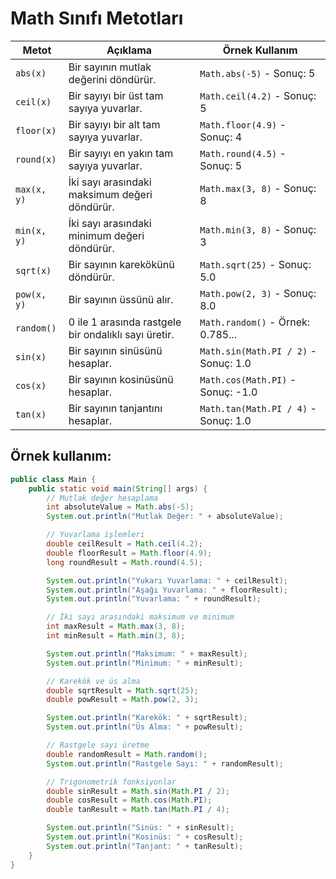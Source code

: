 # Math Sınıfı Metotları

| Metot                | Açıklama                                          | Örnek Kullanım                         |
|----------------------|---------------------------------------------------|----------------------------------------|
| `abs(x)`             | Bir sayının mutlak değerini döndürür.             | `Math.abs(-5)` - Sonuç: 5              |
| `ceil(x)`            | Bir sayıyı bir üst tam sayıya yuvarlar.           | `Math.ceil(4.2)` - Sonuç: 5            |
| `floor(x)`           | Bir sayıyı bir alt tam sayıya yuvarlar.           | `Math.floor(4.9)` - Sonuç: 4           |
| `round(x)`           | Bir sayıyı en yakın tam sayıya yuvarlar.          | `Math.round(4.5)` - Sonuç: 5           |
| `max(x, y)`          | İki sayı arasındaki maksimum değeri döndürür.    | `Math.max(3, 8)` - Sonuç: 8            |
| `min(x, y)`          | İki sayı arasındaki minimum değeri döndürür.     | `Math.min(3, 8)` - Sonuç: 3            |
| `sqrt(x)`            | Bir sayının karekökünü döndürür.                 | `Math.sqrt(25)` - Sonuç: 5.0           |
| `pow(x, y)`          | Bir sayının üssünü alır.                         | `Math.pow(2, 3)` - Sonuç: 8.0          |
| `random()`           | 0 ile 1 arasında rastgele bir ondalıklı sayı üretir. | `Math.random()` - Örnek: 0.785...   |
| `sin(x)`             | Bir sayının sinüsünü hesaplar.                    | `Math.sin(Math.PI / 2)` - Sonuç: 1.0  |
| `cos(x)`             | Bir sayının kosinüsünü hesaplar.                  | `Math.cos(Math.PI)` - Sonuç: -1.0     |
| `tan(x)`             | Bir sayının tanjantını hesaplar.                  | `Math.tan(Math.PI / 4)` - Sonuç: 1.0 |

## Örnek kullanım:

```JAVA
public class Main {
    public static void main(String[] args) {
        // Mutlak değer hesaplama
        int absoluteValue = Math.abs(-5);
        System.out.println("Mutlak Değer: " + absoluteValue);

        // Yuvarlama işlemleri
        double ceilResult = Math.ceil(4.2);
        double floorResult = Math.floor(4.9);
        long roundResult = Math.round(4.5);

        System.out.println("Yukarı Yuvarlama: " + ceilResult);
        System.out.println("Aşağı Yuvarlama: " + floorResult);
        System.out.println("Yuvarlama: " + roundResult);

        // İki sayı arasındaki maksimum ve minimum
        int maxResult = Math.max(3, 8);
        int minResult = Math.min(3, 8);

        System.out.println("Maksimum: " + maxResult);
        System.out.println("Minimum: " + minResult);

        // Karekök ve üs alma
        double sqrtResult = Math.sqrt(25);
        double powResult = Math.pow(2, 3);

        System.out.println("Karekök: " + sqrtResult);
        System.out.println("Üs Alma: " + powResult);

        // Rastgele sayı üretme
        double randomResult = Math.random();
        System.out.println("Rastgele Sayı: " + randomResult);

        // Trigonometrik fonksiyonlar
        double sinResult = Math.sin(Math.PI / 2);
        double cosResult = Math.cos(Math.PI);
        double tanResult = Math.tan(Math.PI / 4);

        System.out.println("Sinüs: " + sinResult);
        System.out.println("Kosinüs: " + cosResult);
        System.out.println("Tanjant: " + tanResult);
    }
}

